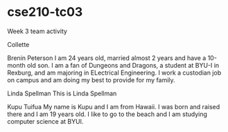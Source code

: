 # cse210-tc03
Week 3 team activity


Collette



Brenin Peterson
    I am 24 years old, married almost 2 years and have a 10-month old son. 
    I am a fan of Dungeons and Dragons, a student at BYU-I in Rexburg, and 
    am majoring in ELectrical Engineering. I work a custodian job on campus
    and am doing my best to provide for my family. 

Linda Spellman
    This is Linda Spellman


Kupu Tuifua
    My name is Kupu and I am from Hawaii. I was born and raised there and I am 19 years old. I like to go to the beach and I am studying computer science at BYUI.



